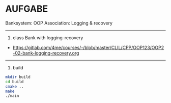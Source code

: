 # AUFGABE

Banksystem: OOP Association: Logging & recovery

---

1. class Bank with logging-recovery

- <https://gitlab.com/4me/courses/-/blob/master/CLIL/CPP/OOP123/OOP2-02-bank-logging-recovery.org>

---

1. build

``` bash
mkdir build
cd build
cmake ..
make
./main
```
